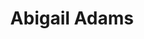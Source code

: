 ---
pid: fs56
title: Abigail Adams
location_transcription: Old City
coordinates: "[-75.145658265089, 39.94935862032]"
zipcode: '19106'
gen_neighborhood: Center City
neighborhood: Society Hill,Old City
outside_phl: 
age: '59'
age_range: 50-59
instagram: 
image_file_name: fs_56.jpg
proposal_transcription: She was very strong and a great influence on her husband.
topic: Person,History,Women
topic_summary: 0, 0, 0
type: Other No Form
keywords_other: 
credit: Louise Prang
image_labels: 
twitter: 
facebook: 
permalink: "/monuments/fs56/"
layout: item-page
---